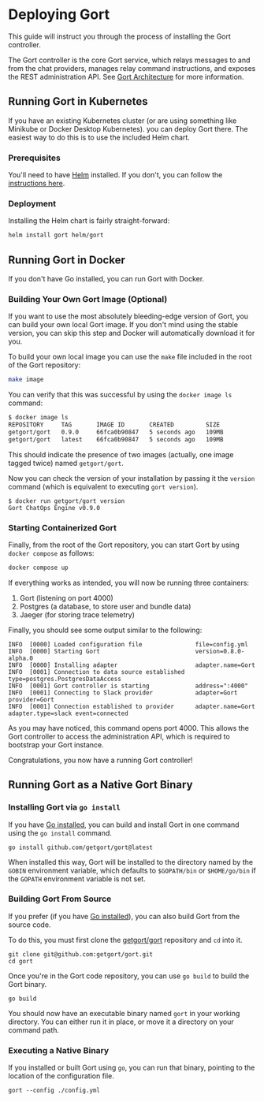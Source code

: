 # Deploying Gort

This guide will instruct you through the process of installing the Gort controller.

The Gort controller is the core Gort service, which relays messages to and from the chat providers, manages relay command instructions, and exposes the REST administration API. See [Gort Architecture](architecture.md) for more information.

## Running Gort in Kubernetes

If you have an existing Kubernetes cluster (or are using something like Minikube or Docker Desktop Kubernetes). you can deploy Gort there. The easiest way to do this is to use the included Helm chart.

### Prerequisites

You'll need to have [Helm](https://helm.sh/) installed. If you don't, you can follow the [instructions here](https://helm.sh/docs/intro/install/).

### Deployment

Installing the Helm chart is fairly straight-forward:

```bash
helm install gort helm/gort
```

## Running Gort in Docker

If you don't have Go installed, you can run Gort with Docker. 

### Building Your Own Gort Image (Optional)

If you want to use the most absolutely bleeding-edge version of Gort, you can build your own local Gort image. If you don't mind using the stable version, you can skip this step and Docker will automatically download it for you.

To build your own local image you can use the `make` file included in the root of the Gort repository:

```bash
make image
```

You can verify that this was successful by using the `docker image ls` command:

```bash
$ docker image ls
REPOSITORY     TAG       IMAGE ID       CREATED         SIZE
getgort/gort   0.9.0     66fca0b90847   5 seconds ago   109MB
getgort/gort   latest    66fca0b90847   5 seconds ago   109MB
```

This should indicate the presence of two images (actually, one image tagged twice) named `getgort/gort`.

Now you can check the version of your installation by passing it the `version` command (which is equivalent to executing `gort version`).

```
$ docker run getgort/gort version
Gort ChatOps Engine v0.9.0
```

### Starting Containerized Gort

Finally, from the root of the Gort repository, you can start Gort by using `docker compose` as follows:

```bash
docker compose up
```

If everything works as intended, you will now be running three containers: 

1. Gort (listening on port 4000)
2. Postgres (a database, to store user and bundle data)
3. Jaeger (for storing trace telemetry)

Finally, you should see some output similar to the following:

```
INFO  [0000] Loaded configuration file               file=config.yml
INFO  [0000] Starting Gort                           version=0.8.0-alpha.0
INFO  [0000] Installing adapter                      adapter.name=Gort
INFO  [0001] Connection to data source established   type=postgres.PostgresDataAccess
INFO  [0001] Gort controller is starting             address=":4000"
INFO  [0001] Connecting to Slack provider            adapter=Gort provider=Gort
INFO  [0001] Connection established to provider      adapter.name=Gort adapter.type=slack event=connected
```

As you may have noticed, this command opens port 4000. This allows the Gort controller to access the administration API, which is required to bootstrap your Gort instance.

Congratulations, you now have a running Gort controller!

## Running Gort as a Native Gort Binary

### Installing Gort via `go install`

If you have [Go installed](https://golang.org/doc/install), you can build and install Gort in one command using the `go install` command.

```
go install github.com/getgort/gort@latest
```

When installed this way, Gort will be installed to the directory named by the `GOBIN` environment variable, which defaults to `$GOPATH/bin` or `$HOME/go/bin` if the `GOPATH` environment variable is not set.

### Building Gort From Source

If you prefer (if you have [Go installed](https://golang.org/doc/install)), you can also build Gort from the source code.

To do this, you must first clone the [getgort/gort](https://github.com/getgort/gort) repository and `cd` into it.

```
git clone git@github.com:getgort/gort.git
cd gort
```

Once you're in the Gort code repository, you can use `go build` to build the Gort binary.

```
go build
```

You should now have an executable binary named `gort` in your working directory. You can either run it in place, or move it a directory on your command path.

### Executing a Native Binary

If you installed or built Gort using `go`, you can run that binary, pointing to the location of the configuration file.

```
gort --config ./config.yml
```
